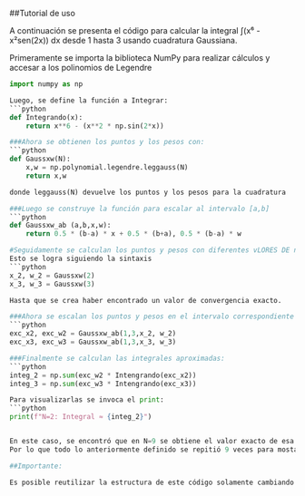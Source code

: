 ##Tutorial de uso

A continuación se presenta el código para calcular la integral ∫(x⁶ - x²sen(2x)) dx desde 1 hasta 3 usando cuadratura Gaussiana.

Primeramente se importa la biblioteca NumPy para realizar cálculos y accesar a los polinomios de Legendre 

```python
import numpy as np

Luego, se define la función a Integrar:
```python
def Integrando(x):
    return x**6 - (x**2 * np.sin(2*x))

###Ahora se obtienen los puntos y los pesos con: 
```python
def Gaussxw(N):
    x,w = np.polynomial.legendre.leggauss(N)
    return x,w 

donde leggauss(N) devuelve los puntos y los pesos para la cuadratura 

###Luego se construye la función para escalar al intervalo [a,b]
```python
def Gaussxw_ab (a,b,x,w):
    return 0.5 * (b-a) * x + 0.5 * (b+a), 0.5 * (b-a) * w

#Seguidamente se calculan los puntos y pesos con diferentes vLORES DE n
Esto se logra siguiendo la sintaxis 
```python
x_2, w_2 = Gaussxw(2)
x_3, w_3 = Gaussxw(3)

Hasta que se crea haber encontrado un valor de convergencia exacto.

###Ahora se escalan los puntos y pesos en el intervalo correspondiente 
```python
exc_x2, exc_w2 = Gaussxw_ab(1,3,x_2, w_2)
exc_x3, exc_w3 = Gaussxw_ab(1,3,x_3, w_3)

###Finalmente se calculan las integrales aproximadas:
```python
integ_2 = np.sum(exc_w2 * Intengrando(exc_x2))
integ_3 = np.sum(exc_w3 * Intengrando(exc_x3))

Para visualizarlas se invoca el print:
```python
print(f"N=2: Integral ≈ {integ_2}")


En este caso, se encontró que en N=9 se obtiene el valor exacto de esa integral el cual es: 317.34424667382643
Por lo que todo lo anteriormente definido se repitió 9 veces para mostar el resultado correcto y los resultados anteriores. 

##Importante:

Es posible reutilizar la estructura de este código solamente cambiando la función a integrar y los intervalos en donde será evaluada. 
